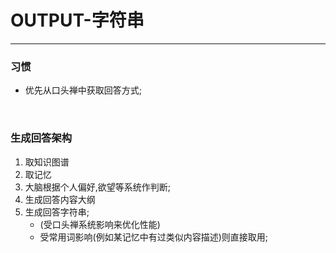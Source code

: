 # OUTPUT-字符串

***

### 习惯
- 优先从口头禅中获取回答方式;

</br>

### 生成回答架构
1. 取知识图谱
2. 取记忆
3. 大脑根据个人偏好,欲望等系统作判断;
4. 生成回答内容大纲
5. 生成回答字符串;
	- (受口头禅系统影响来优化性能)
	- 受常用词影响(例如某记忆中有过类似内容描述)则直接取用;


